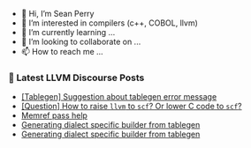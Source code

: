 - 👋 Hi, I’m Sean Perry
- 👀 I’m interested in compilers (c++, COBOL, llvm)
- 🌱 I’m currently learning ...
- 💞️ I’m looking to collaborate on ...
- 📫 How to reach me ...

<!---
s66perry/s66perry is a ✨ special ✨ repository because its `README.md` (this file) appears on your GitHub profile.
You can click the Preview link to take a look at your changes.
--->
### 📕 Latest LLVM Discourse Posts

<!-- DISCOURSE-LLVM:START -->
- [[Tablegen] Suggestion about tablegen error message](https://discourse.llvm.org/t/tablegen-suggestion-about-tablegen-error-message/83149#post_7)
- [[Question] How to raise `llvm` to `scf`? Or lower C code to `scf`?](https://discourse.llvm.org/t/question-how-to-raise-llvm-to-scf-or-lower-c-code-to-scf/82741#post_12)
- [Memref pass help](https://discourse.llvm.org/t/memref-pass-help/83197#post_1)
- [Generating dialect specific builder from tablegen](https://discourse.llvm.org/t/generating-dialect-specific-builder-from-tablegen/83194#post_3)
- [Generating dialect specific builder from tablegen](https://discourse.llvm.org/t/generating-dialect-specific-builder-from-tablegen/83194#post_2)
<!-- DISCOURSE-LLVM:END -->
